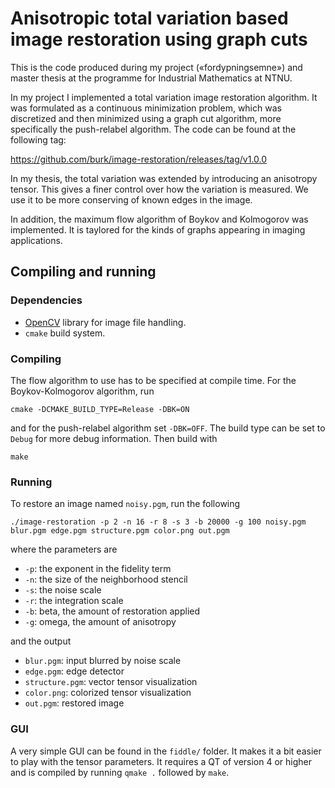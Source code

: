 Anisotropic total variation based image restoration using graph cuts
====================================================================

This is the code produced during my project («fordypningsemne») and master thesis at the programme for Industrial Mathematics at NTNU.

In my project I implemented a total variation image restoration algorithm. It was formulated as a continuous minimization problem, which was discretized and then minimized using a graph cut algorithm, more specifically the push-relabel algorithm. The code can be found at the following tag:

https://github.com/burk/image-restoration/releases/tag/v1.0.0

In my thesis, the total variation was extended by introducing an anisotropy tensor. This gives a finer control over how the variation is measured. We use it to be more conserving of known edges in the image.

In addition, the maximum flow algorithm of Boykov and Kolmogorov was implemented. It is taylored for the kinds of graphs appearing in imaging applications.

Compiling and running
---------------------

### Dependencies

* [OpenCV](http://opencv.org/) library for image file handling.
* `cmake` build system.

### Compiling

The flow algorithm to use has to be specified at compile time. For the Boykov-Kolmogorov algorithm, run

    cmake -DCMAKE_BUILD_TYPE=Release -DBK=ON
    
and for the push-relabel algorithm set `-DBK=OFF`. The build type can be set to `Debug` for more debug information. Then build with

    make
    
### Running

To restore an image named `noisy.pgm`, run the following

    ./image-restoration -p 2 -n 16 -r 8 -s 3 -b 20000 -g 100 noisy.pgm blur.pgm edge.pgm structure.pgm color.png out.pgm
    
where the parameters are

* `-p`: the exponent in the fidelity term
* `-n`: the size of the neighborhood stencil
* `-s`: the noise scale
* `-r`: the integration scale
* `-b`: beta, the amount of restoration applied
* `-g`: omega, the amount of anisotropy

and the output

* `blur.pgm`: input blurred by noise scale
* `edge.pgm`: edge detector
* `structure.pgm`: vector tensor visualization
* `color.png`: colorized tensor visualization
* `out.pgm`: restored image


### GUI

A very simple GUI can be found in the `fiddle/` folder. It makes it a bit easier to play with the tensor parameters. It requires a QT of version 4 or higher and is compiled by running `qmake .` followed by `make`.
